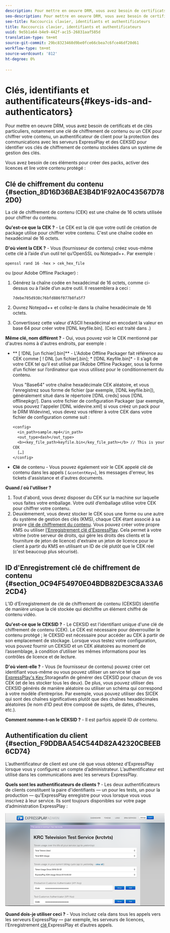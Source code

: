 ```yaml
---
description: Pour mettre en oeuvre DRM, vous avez besoin de certificats et de clés particuliers, notamment une clé de chiffrement de contenu ou un CEK pour chiffrer votre contenu, un authentificateur de client pour la protection des communications avec les serveurs ExpressPlay et des CEKSID pour identifier vos clés de chiffrement de contenu stockées dans un système de gestion des clés.
seo-description: Pour mettre en oeuvre DRM, vous avez besoin de certificats et de clés particuliers, notamment une clé de chiffrement de contenu ou un CEK pour chiffrer votre contenu, un authentificateur de client pour la protection des communications avec les serveurs ExpressPlay et des CEKSID pour identifier vos clés de chiffrement de contenu stockées dans un système de gestion des clés.
seo-title: Raccourcis clavier, identifiants et authentificateurs
title: Raccourcis clavier, identifiants et authentificateurs
uuid: 9e5b1a64-b4e9-442f-ac15-26831aaf585d
translation-type: tm+mt
source-git-commit: 29bc8323460d9be0fce66cbea7c6fce46df20d61
workflow-type: tm+mt
source-wordcount: '812'
ht-degree: 0%

---
```



# Clés, identifiants et authentificateurs{#keys-ids-and-authenticators}

Pour mettre en oeuvre DRM, vous avez besoin de certificats et de clés particuliers, notamment une clé de chiffrement de contenu ou un CEK pour chiffrer votre contenu, un authentificateur de client pour la protection des communications avec les serveurs ExpressPlay et des CEKSID pour identifier vos clés de chiffrement de contenu stockées dans un système de gestion des clés.

Vous avez besoin de ces éléments pour créer des packs, activer des licences et lire votre contenu protégé :

## Clé de chiffrement du contenu {#section_8D16D36BAE3B4D1F92A0C43567D782D0}

La clé de chiffrement de contenu (CEK) est une chaîne de 16 octets utilisée pour chiffrer du contenu.

**Qu&#39;est-ce que la CEK ?** - Le CEK est la clé que votre outil de création de package utilise pour chiffrer votre contenu. C&#39;est une chaîne codée en hexadécimal de 16 octets.

**D&#39;où vient la CEK ?** - Vous (fournisseur de contenu) créez vous-même cette clé à l’aide d’un outil tel qu’OpenSSL ou Notepad++. Par exemple :

```
openssl rand 16 -hex > cek_hex_file
```

ou (pour Adobe Offline Packager) :

1. Générez la chaîne codée en hexadécimal de 16 octets, comme ci-dessus ou à l’aide d’un autre outil. Il ressemblera à ceci :

   ```
   7debe705d938c76bfd886f077b8fa5f7
   ```

1. Ouvrez Notepad++ et collez-le dans la chaîne hexadécimale de 16 octets.
1. Convertissez cette valeur d&#39;ASCII hexadécimal en encodant la valeur en base 64 pour créer votre [!DNL keyfile.bin]. (Ceci est traité dans [](../../multi-drm-workflows/quick-start/package-your-content.md).)

**Même clé, nom différent ?** - Oui, vous pouvez voir le CEK mentionné par d&#39;autres noms à d&#39;autres endroits, par exemple :

* ** [ !DNL [un fichier].bin]** - L&#39;Adobe Offline Packager fait référence au CEK comme [ ! DNL [un fichier].bin]; * [!DNL Keyfile.bin]* - Il s’agit de votre CEK tel qu’il est utilisé par l’Adobe Offline Packager, sous la forme d’un fichier sur l’ordinateur que vous utilisez pour le conditionnement du contenu.

   Vous &quot;Base64&quot; votre chaîne hexadécimale CEK aléatoire, et vous l&#39;enregistrez sous forme de fichier (par exemple, [!DNL keyfile.bin]), généralement situé dans le répertoire [!DNL creds] sous [!DNL offlinepkgr/]. Dans votre fichier de configuration Packager (par exemple, vous pouvez l&#39;appeler [!DNL widevine.xml] si vous créez un pack pour le DRM Widevine), vous devez vous référer à votre CEK dans votre fichier de configuration comme suit :

   ```
   <config>  
     <in_path>sample.mp4</in_path>  
     <out_type>dash</out_type>
     <b><key_file_path>keyfile.bin</key_file_path></b> // This is your CEK  
     […] 
   </config> 
   ```

* **Clé**  de contenu - Vous pouvez également voir le CEK appelé clé de contenu dans les appels (  `&contentKey=`), les messages d&#39;erreur, les tickets d&#39;assistance et d&#39;autres documents.

**Quand / où l&#39;utiliser ?**

1. Tout d&#39;abord, vous devez disposer du CEK sur la machine sur laquelle vous faites votre emballage. Votre outil d’emballage utilise votre CEK pour chiffrer votre contenu.
1. Deuxièmement, vous devez stocker le CEK sous une forme ou une autre du système de gestion des clés (KMS), chaque CEK étant associé à sa propre [clé de chiffrement du contenu](../../multi-drm-workflows/glossary/glossary-cek.md). Vous pouvez créer votre propre KMS ou utiliser [l&#39;Enregistrement clé d&#39;ExpressPlay](https://www.expressplay.com/developer/key-storage/). Cela permet à votre vitrine (votre serveur de droits, qui gère les droits des clients et la fourniture de jeton de licence) d&#39;extraire un jeton de licence pour le client à partir du KMS en utilisant un ID de clé plutôt que le CEK réel (c&#39;est beaucoup plus sécurisé).

## ID d&#39;Enregistrement clé de chiffrement de contenu {#section_0C94F54970E04BDB82DE3C8A33A62CD4}

L’ID d’Enregistrement de clé de chiffrement de contenu (CEKSID) identifie de manière unique la clé stockée qui déchiffre un élément chiffré de contenu vidéo.

**Qu&#39;est-ce que le CEKSID ?** - Le CEKSID est l&#39;identifiant unique d&#39;une clé de chiffrement de contenu (CEK). Le CEK est nécessaire pour déverrouiller le contenu protégé ; le CEKSID est nécessaire pour accéder au CEK à partir de son emplacement de stockage. Lorsque vous testez votre configuration, vous pouvez fournir un CEKSID et un CEK aléatoires au moment de l’assemblage, à condition d’utiliser les mêmes informations pour les contrôles de licence et de lecture.

**D&#39;où vient-elle ?** - Vous (le fournisseur de contenu) pouvez créer cet identifiant vous-même ou vous pouvez utiliser un service tel que  [ExpressPlay&#39;s Key ](https://www.expressplay.com/developer/key-storage/) Storageafin de générer des CEKSID pour chacun de vos CEK (et de les stocker tous les deux). De plus, vous pouvez utiliser des CEKSID générés de manière aléatoire ou utiliser un schéma qui correspond à votre modèle d’entreprise. Par exemple, vous pouvez utiliser des SICEK qui sont des chaînes significatives plutôt que des chaînes hexadécimales aléatoires (le nom d’ID peut être composé de sujets, de dates, d’heures, etc.).

**Comment nomme-t-on le CEKSID ?** - Il est parfois appelé ID *de* contenu.

## Authentification du client {#section_F9DDBAA54C544D82A42320CBEEB6CD74}

L’authentificateur de client est une clé que vous obtenez d’ExpressPlay lorsque vous y configurez un compte d’administrateur. L’authentificateur est utilisé dans les communications avec les serveurs ExpressPlay.

**Quels sont les authentificateurs de clients ?** - Les deux authentificateurs de clients constituent la paire d&#39;identifiants — un pour les tests, un pour la production — qu&#39;ExpressPlay enregistre pour vous lorsque vous vous inscrivez à leur service. Ils sont toujours disponibles sur votre page d’administration ExpressPlay :
<!--<a id="fig_c5h_xdl_wv"></a>-->

![](assets/expressplay_admin_dashboard-web.png)

**Quand dois-je utiliser ceci ?** - Vous incluez cela dans tous les appels vers les serveurs ExpressPlay — par exemple, les serveurs de licences, l’Enregistrement [ clé ](https://www.expressplay.com/developer/key-storage/)ExpressPlay et d’autres appels.
